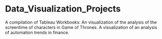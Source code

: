 # Data_Visualization_Projects
A compilation of Tableau Workbooks:
An visualization of the analysis of the screentime of characters in Game of Thrones.
A visualization of an analysis of automation trends in finance.
